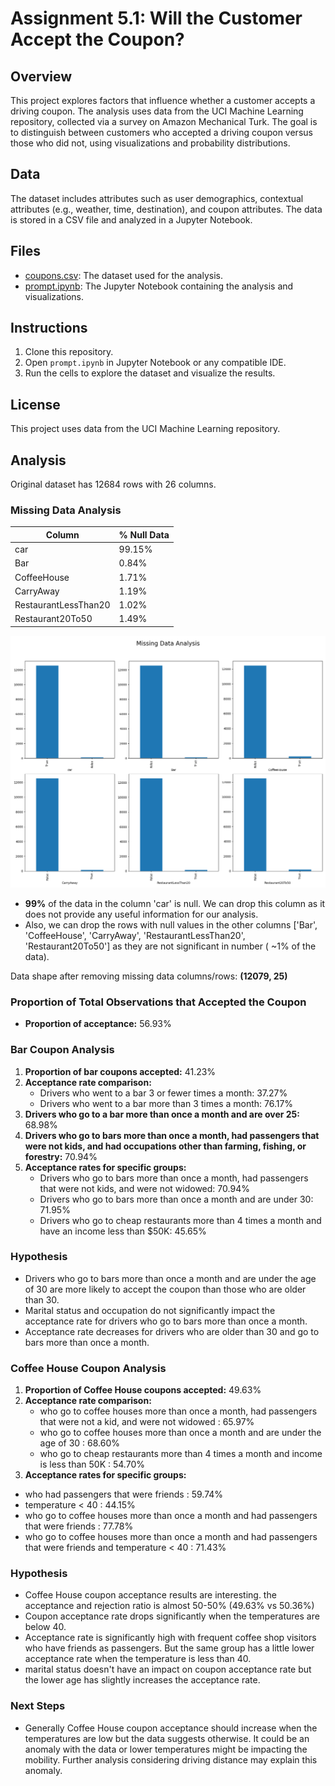 # Assignment 5.1: Will the Customer Accept the Coupon?

## Overview

This project explores factors that influence whether a customer accepts a driving coupon. The analysis uses data from
the UCI Machine Learning repository, collected via a survey on Amazon Mechanical Turk. The goal is to distinguish
between customers who accepted a driving coupon versus those who did not, using visualizations and probability
distributions.

## Data

The dataset includes attributes such as user demographics, contextual attributes (e.g., weather, time, destination), and
coupon attributes. The data is stored in a CSV file and analyzed in a Jupyter Notebook.

## Files

- [coupons.csv](data/coupons.csv): The dataset used for the analysis.
- [prompt.ipynb](prompt.ipynb): The Jupyter Notebook containing the analysis and visualizations.

## Instructions

1. Clone this repository.
2. Open `prompt.ipynb` in Jupyter Notebook or any compatible IDE.
3. Run the cells to explore the dataset and visualize the results.

## License

This project uses data from the UCI Machine Learning repository.

## Analysis

Original dataset has 12684 rows with 26 columns.

### Missing Data Analysis

| Column               | % Null Data |    
|----------------------|-------------|
| car                  | 99.15%      |           
| Bar                  | 0.84%       |           
| CoffeeHouse          | 1.71%       |           
| CarryAway            | 1.19%       |
| RestaurantLessThan20 | 1.02%       |
| Restaurant20To50     | 1.49%       |

![image info](images/missing_data_analysis.png)

- **99%** of the data in the column 'car' is null. We can drop this column as it does not provide any useful information for
our analysis.
- Also, we can drop the rows with null values in the other columns ['Bar', 'CoffeeHouse', 'CarryAway', 'RestaurantLessThan20', 'Restaurant20To50'] as they are not significant in number ( ~1% of the data).

Data shape after removing missing data columns/rows: **(12079, 25)**

### Proportion of Total Observations that Accepted the Coupon

- **Proportion of acceptance:** 56.93%

### Bar Coupon Analysis

1. **Proportion of bar coupons accepted:** 41.23%
2. **Acceptance rate comparison:**
    - Drivers who went to a bar 3 or fewer times a month: 37.27%
    - Drivers who went to a bar more than 3 times a month: 76.17%
3. **Drivers who go to a bar more than once a month and are over 25:** 68.98%
4. **Drivers who go to bars more than once a month, had passengers that were not kids, and had occupations other than
   farming, fishing, or forestry:** 70.94%
5. **Acceptance rates for specific groups:**
    - Drivers who go to bars more than once a month, had passengers that were not kids, and were not widowed: 70.94%
    - Drivers who go to bars more than once a month and are under 30: 71.95%
    - Drivers who go to cheap restaurants more than 4 times a month and have an income less than $50K: 45.65%

### Hypothesis

- Drivers who go to bars more than once a month and are under the age of 30 are more likely to accept the coupon than
  those who are older than 30.
- Marital status and occupation do not significantly impact the acceptance rate for drivers who go to bars more than
  once a month.
- Acceptance rate decreases for drivers who are older than 30 and go to bars more than once a month.

### Coffee House Coupon Analysis
1. **Proportion of Coffee House coupons accepted:** 49.63%
2. **Acceptance rate comparison:**
   - who go to coffee houses more than once a month, had passengers that were not a kid, and were not widowed	: 65.97%
   - who go to coffee houses more than once a month and are under the age of 30					: 68.60%
   - who go to cheap restaurants more than 4 times a month and income is less than 50K				: 54.70%
3.  **Acceptance rates for specific groups:**
  - who had passengers that were friends							: 59.74%
  - temperature < 40									: 44.15%
  - who go to coffee houses more than once a month and had passengers that were friends				: 77.78%
  - who go to coffee houses more than once a month and had passengers that were friends and temperature < 40	: 71.43%

### Hypothesis
- Coffee House coupon acceptance results are interesting. the acceptance and rejection ratio is almost 50-50% (49.63% vs 50.36%)
- Coupon acceptance rate drops significantly when the temperatures are below 40.
- Acceptance rate is significantly high with frequent coffee shop visitors who have friends as passengers. But the same group has a little lower acceptance rate when the temperature is less than 40.
- marital status doesn't have an impact on coupon acceptance rate but the lower age has slightly increases the acceptance rate.

### Next Steps
- Generally Coffee House coupon acceptance should increase when the temperatures are low but the data suggests otherwise. It could be an anomaly with the data or lower temperatures might be impacting the mobility. Further analysis considering driving distance may explain this anomaly.